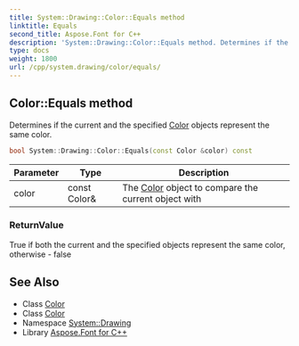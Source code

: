 ```yaml
---
title: System::Drawing::Color::Equals method
linktitle: Equals
second_title: Aspose.Font for C++
description: 'System::Drawing::Color::Equals method. Determines if the current and the specified Color objects represent the same color in C++.'
type: docs
weight: 1800
url: /cpp/system.drawing/color/equals/
---
```

## Color::Equals method


Determines if the current and the specified [Color](../) objects represent the same color.

```cpp
bool System::Drawing::Color::Equals(const Color &color) const
```


| Parameter | Type | Description |
| --- | --- | --- |
| color | const Color\& | The [Color](../) object to compare the current object with |

### ReturnValue

True if both the current and the specified objects represent the same color, otherwise - false

## See Also

* Class [Color](../)
* Class [Color](../)
* Namespace [System::Drawing](../../)
* Library [Aspose.Font for C++](../../../)
